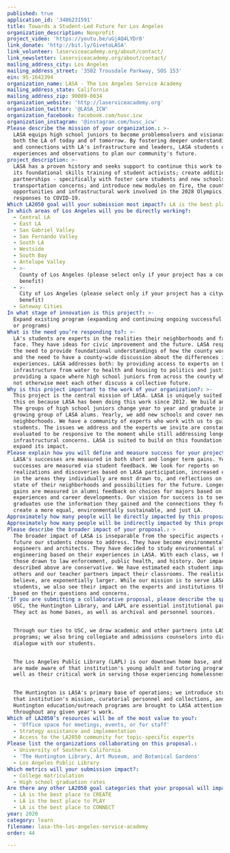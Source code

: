 ```yaml
---
published: true
application_id: '3486231591'
title: Towards a Student-Led Future for Los Angeles
organization_description: Nonprofit
project_video: 'https://youtu.be/uGjAQ4LYDr8'
link_donate: 'http://bit.ly/GivetoLASA'
link_volunteer: laserviceacademy.org/about/contact/
link_newsletter: laserviceacademy.org/about/contact/
mailing_address_city: Los Angeles
mailing_address_street: '3502 Trousdale Parkway, SOS 153'
ein: 95-1642394
organization_name: LASA - The Los Angeles Service Academy
mailing_address_state: California
mailing_address_zip: 90089-0034
organization_website: 'http://laserviceacademy.org'
organization_twitter: '@LASA_ICW'
organization_facebook: facebook.com/husc.icw
organization_instagram: '@instagram.com/husc_icw'
Please describe the mission of your organization.: >-
  LASA equips high school juniors to become problemsolvers and visionaries of
  both the LA of today and of tomorrow. By fostering deeper understandings of
  and connections with LA's infrastructure and leaders, LASA students use their
  experiences and observations to plan our community's future.
project_description: >-
  LASA has a proven history and seeks support to continue this work to expand
  its foundational skills training of student activists; create additional
  partnerships - specifically with foster care students and new schools; ease
  transportation concerns; and introduce new modules on fire, the county-wide
  opportunities and infrastructural work involved in the 2028 Olympics, and
  responses to COVID-19.
Which LA2050 goal will your submission most impact?: LA is the best place to LEARN
In which areas of Los Angeles will you be directly working?:
  - Central LA
  - East LA
  - San Gabriel Valley
  - San Fernando Valley
  - South LA
  - Westside
  - South Bay
  - Antelope Valley
  - >-
    County of Los Angeles (please select only if your project has a countywide
    benefit)
  - >-
    City of Los Angeles (please select only if your project has a citywide
    benefit)
  - Gateway Cities
In what stage of innovation is this project?: >-
  Expand existing program (expanding and continuing ongoing successful projects
  or programs)
What is the need you’re responding to?: >-
  LA's students are experts in the realities their neighborhoods and families
  face. They have ideas for civic improvement and the future. LASA responds to
  the need to provide foundational understandings of how the county works now
  and the need to have a county-wide discussion about the differences in lived
  experiences. LASA addresses both: by providing access to experts on LA's
  infrastructure from water to health and housing to politics and justice and by
  providing a space where high school juniors from across the county who would
  not otherwise meet each other discuss a collective future.
Why is this project important to the work of your organization?: >-
  This project is the central mission of LASA. LASA is uniquely suited to take
  this on because LASA has been doing this work since 2012. We build and evolve.
  The groups of high school juniors change year to year and graduate into a
  growing group of LASA alums. Yearly, we add new schools and cover new
  neighborhoods. We have a community of experts who work with us to guide the
  students. The issues we address and the experts we invite are constantly
  evaluated to be responsive to the moment while still addressing longer range
  infrastructural concerns. LASA is suited to build on this foundation and
  expand its impact.
Please explain how you will define and measure success for your project.: >-
  LASA's successes are measured in both short and longer term gains. Yearly
  successes are measured via student feedback. We look for reports on
  realizations and discoveries based on LASA participation, increased engagement
  in the areas they individually are most drawn to, and reflections on both the
  state of their neighborhoods and possibilities for the future. Longer term
  gains are measured in alumni feedback on choices for majors based on LASA
  experiences and career developments. Our vision for success is to see LASA
  graduates use the information they gained and the connections they forged to
  create a more equal, environmentally sustainable, and just LA.
Approximately how many people will be directly impacted by this proposal?: '40'
Approximately how many people will be indirectly impacted by this proposal?: '1300'
Please describe the broader impact of your proposal.: >
  The broader impact of LASA is inseparable from the specific aspects of the
  future our students choose to address. They have become environmental
  engineers and architects. They have decided to study environmental studies and
  engineering based on their experiences in LASA. With each class, we hear of
  those drawn to law enforcement, public health, and history. Our impact numbers
  described above are conservative. We have estimated each student impacts three
  others and our teacher partners impact their classrooms. The realities, we
  believe, are exponentially larger. While our mission is to serve LASA
  students, we also see their impact on the experts and institutions they visit
  based on their questions and concerns. 
'If you are submitting a collaborative proposal, please describe the specific role of partner organizations in the project.': >-
  USC, the Huntington Library, and LAPL are essential institutional partners.
  They act as home bases, as well as archival and personnel sources.


  Through our ties to USC, we draw academic and other partners into LASA's
  programs; we also bring collegiate and admissions counselors into direct
  dialogue with our students.


  The Los Angeles Public Library (LAPL) is our downtown home base, and students
  are made aware of that institution's young adult and tutoring programs - as
  well as their critical work in serving those experiencing homelessness.


  The Huntington is LASA's primary base of operations; we introduce students to
  that institution's mission, curatorial personnel and collections, and
  Huntington education/outreach programs are brought to LASA attention
  throughout any given year's work.
Which of LA2050’s resources will be of the most value to you?:
  - 'Office space for meetings, events, or for staff'
  - Strategy assistance and implementation
  - Access to the LA2050 community for topic-specific experts
Please list the organizations collaborating on this proposal.:
  - University of Southern California
  - 'The Huntington Library, Art Museum, and Botanical Gardens'
  - Los Angeles Public Library
Which metrics will your submission impact?:
  - College matriculation
  - High school graduation rates
Are there any other LA2050 goal categories that your proposal will impact?:
  - LA is the best place to CREATE
  - LA is the best place to PLAY
  - LA is the best place to CONNECT
year: 2020
category: learn
filename: lasa-the-los-angeles-service-academy
order: 44

---
```

